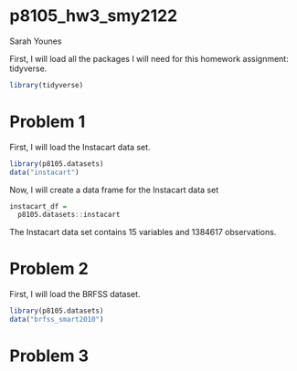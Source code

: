 p8105_hw3_smy2122
================
Sarah Younes

First, I will load all the packages I will need for this homework
assignment: tidyverse.

``` r
library(tidyverse)
```

# Problem 1

First, I will load the Instacart data set.

``` r
library(p8105.datasets)
data("instacart")
```

Now, I will create a data frame for the Instacart data set

``` r
instacart_df =
  p8105.datasets::instacart
```

The Instacart data set contains 15 variables and 1384617 observations.

# Problem 2

First, I will load the BRFSS dataset.

``` r
library(p8105.datasets)
data("brfss_smart2010")
```

# Problem 3
